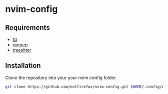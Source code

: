 # nvim-config

## Requirements
- [fd](https://github.com/sharkdp/fd)
- [ripgrep](https://github.com/BurntSushi/ripgrep)
- [treesitter](https://github.com/tree-sitter/tree-sitter)

## Installation

Clone the repository into your your nvim config folder.
```sh
git clone https://github.com/notfirefox/nvim-config.git $HOME/.config/nvim
```
